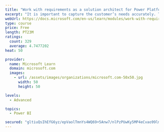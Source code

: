 ```yaml
---
title: "Work with requirements as a solution architect for Power Platform and Dynamics 365"
excerpt: "It is important to capture the customer’s needs accurately. This module explains how to capture requirements and identify functional and non-functional items."
webUrl: https://docs.microsoft.com/en-us/learn/modules/work-with-requirements/
type: course
price: Free
length: PT23M
ratings:
  count: 329
  average: 4.7477202
heat: 50

provider:
  name: Microsoft Learn
  domain: microsoft.com
  images:
    - url: /assets/images/organizations/microsoft.com-50x50.jpg
      width: 50
      height: 50

levels:
  - Advanced

topics:
  - Power BI

secured: "gltiuQsIhEfG6yz/epVaolTmnYs4WQ69+5Anw7/nlPzPUwKy5MP4eCvao99lmGVL8UthwL6zOAgvx4wjLY5dXlTbMXwALv4h81PAXsNQkhQQWheOrGerxjYVN6nmm27VZQgDQP0fQC0YYhB8S1a+ewgnLRPxaqSAiRiiK2rVMQsbnJyk4dErzngmsgtgP/hOxJB3RhfQWdI9qEGSw+BygDx37c9O5WILwWYFABnCVmTbOgKI8MWjaI5K7eQihtqcS4Y4UNQHuSCEwb2ZI6HTnytlP0gndSIuHB5W8qsXd+28YxyrO6X+wF9DIJiFspYH/ZhQfJVPYKsKpeAlQ+qSt/ASmdIJkLYDTvaF+URRgw/yE9Tq0KODBRV0/kbaqnzr2bNNbPIJ3Ls/3XUZHsSHJaKIICnP2Tdig60xd72quwo=;YHAO1Scr/d1nRVFjmZCnhw=="
---
```


